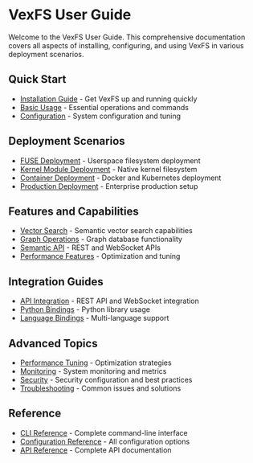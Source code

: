# VexFS User Guide

Welcome to the VexFS User Guide. This comprehensive documentation covers all aspects of installing, configuring, and using VexFS in various deployment scenarios.

## Quick Start

- [Installation Guide](installation.md) - Get VexFS up and running quickly
- [Basic Usage](basic-usage.md) - Essential operations and commands
- [Configuration](configuration.md) - System configuration and tuning

## Deployment Scenarios

- [FUSE Deployment](fuse-deployment.md) - Userspace filesystem deployment
- [Kernel Module Deployment](kernel-deployment.md) - Native kernel filesystem
- [Container Deployment](container-deployment.md) - Docker and Kubernetes deployment
- [Production Deployment](production-deployment.md) - Enterprise production setup

## Features and Capabilities

- [Vector Search](vector-search.md) - Semantic vector search capabilities
- [Graph Operations](graph-operations.md) - Graph database functionality
- [Semantic API](semantic-api.md) - REST and WebSocket APIs
- [Performance Features](performance-features.md) - Optimization and tuning

## Integration Guides

- [API Integration](api-integration.md) - REST API and WebSocket integration
- [Python Bindings](python-integration.md) - Python library usage
- [Language Bindings](language-bindings.md) - Multi-language support

## Advanced Topics

- [Performance Tuning](performance-tuning.md) - Optimization strategies
- [Monitoring](monitoring.md) - System monitoring and metrics
- [Security](security.md) - Security configuration and best practices
- [Troubleshooting](troubleshooting.md) - Common issues and solutions

## Reference

- [CLI Reference](cli-reference.md) - Complete command-line interface
- [Configuration Reference](config-reference.md) - All configuration options
- [API Reference](../api/README.md) - Complete API documentation